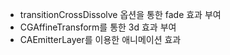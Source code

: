 - transitionCrossDissolve 옵션을 통한 fade 효과 부여
- CGAffineTransform를 통한 3d 효과 부여
- CAEmitterLayer를 이용한 애니메이션 효과
